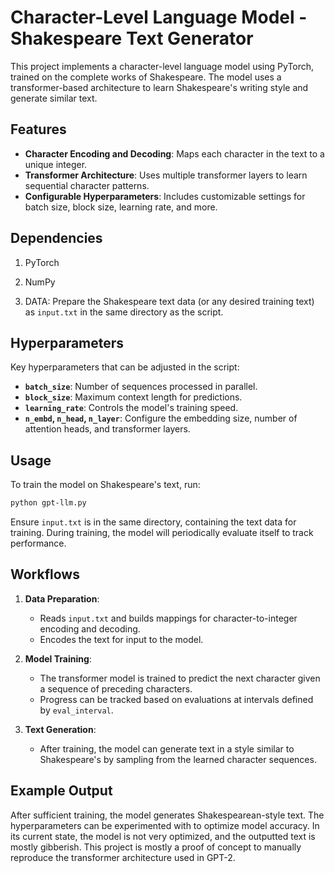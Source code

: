 
# Character-Level Language Model - Shakespeare Text Generator

This project implements a character-level language model using PyTorch, trained on the complete works of Shakespeare. The model uses a transformer-based architecture to learn Shakespeare's writing style and generate similar text.

## Features
- **Character Encoding and Decoding**: Maps each character in the text to a unique integer.
- **Transformer Architecture**: Uses multiple transformer layers to learn sequential character patterns.
- **Configurable Hyperparameters**: Includes customizable settings for batch size, block size, learning rate, and more.
  
## Dependencies

1. PyTorch
2. NumPy

3. DATA: Prepare the Shakespeare text data (or any desired training text) as `input.txt` in the same directory as the script.

## Hyperparameters

Key hyperparameters that can be adjusted in the script:
- **`batch_size`**: Number of sequences processed in parallel.
- **`block_size`**: Maximum context length for predictions.
- **`learning_rate`**: Controls the model's training speed.
- **`n_embd`, `n_head`, `n_layer`**: Configure the embedding size, number of attention heads, and transformer layers.

## Usage

To train the model on Shakespeare's text, run:

```bash
python gpt-llm.py
```

Ensure `input.txt` is in the same directory, containing the text data for training. During training, the model will periodically evaluate itself to track performance.

## Workflows

1. **Data Preparation**:
   - Reads `input.txt` and builds mappings for character-to-integer encoding and decoding.
   - Encodes the text for input to the model.

2. **Model Training**:
   - The transformer model is trained to predict the next character given a sequence of preceding characters.
   - Progress can be tracked based on evaluations at intervals defined by `eval_interval`.

3. **Text Generation**:
   - After training, the model can generate text in a style similar to Shakespeare's by sampling from the learned character sequences.

## Example Output

After sufficient training, the model generates Shakespearean-style text. The hyperparameters can be experimented with to optimize model accuracy. In its current state, the model is not very optimized, and the outputted text is mostly gibberish. This project is mostly a proof of concept to manually reproduce the transformer architecture used in GPT-2.

